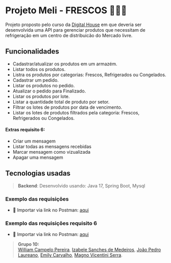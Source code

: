 # Projeto Meli - FRESCOS 🍎🥬🍦

Projeto proposto pelo curso da [Digital House](https://www.digitalhouse.com/br)  em que deveria ser desenvolvida uma API para gerenciar produtos que necessitam de refrigeração em um centro de distribuicão do Mercado livre.

## Funcionalidades
-  Cadastrar/atualizar os produtos em um armazém.
- Listar todos os produtos.
- Listra os produtos por categorias: Frescos, Refrigerados ou Congelados.
- Cadastrar um pedido.
- Listar os produtos no pedido.
- Atualizar o pedido para Finalizado.
- Listar os produtos por lote.
- Listar a quantidade total de produto por setor.
- Filtrar os lotes de produtos por data de vencimento.
- Listar os lotes de produtos filtrados pela categoria: Frescos, Refrigerados ou Congelados.

#### Extras requisito 6:
- Criar um mensagem
- Listar todas as mensagens recebidas
- Marcar mensagem como vizualizada
- Apagar uma mensagem

## Tecnologias usadas
> **Backend**: Desenvolvido usando: Java 17, Spring Boot, Mysql

### Exemplo das requisições
- 🔗 Importar via link no Postman: [aqui](https://grupo-10.postman.co/workspace/5659a876-edb4-4277-8f9f-5472b5ced065/collection/23755358-df036664-b7f8-4f9f-9f5c-2ec43feb0bb1?action=share&creator=23755358)

### Exemplo das requisições requisito 6
- 🔗 Importar via link no Postman: [aqui](https://www.getpostman.com/collections/6b649551a20ba225680e)

> **Grupo 10:**  
[William Campelo Pereira](https://github.com/William-MELI), [Izabele Sanches de Medeiros](https://www.linkedin.com/in/izabelesanches/), [João Pedro Laureano](https://www.linkedin.com/in/joao-pedro-laureano/), [Emily Carvalho](https://www.linkedin.com/in/emily-nilsen-carvalho/), [Magno Vicentini Serra](https://www.linkedin.com/in/magno-vicentini/).
